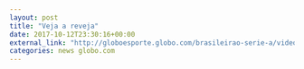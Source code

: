 ```yaml
---
layout: post
title: "Veja a reveja"
date: 2017-10-12T23:30:16+00:00
external_link: "http://globoesporte.globo.com/brasileirao-serie-a/videos/v/melhores-momentos-de-ponte-preta-1-x-1-santos-pela-27a-rodada-do-brasileirao-2017/6213722/"
categories: news globo.com
---
```


